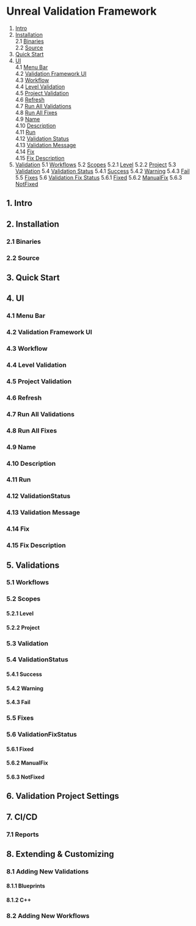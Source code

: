 # Unreal Validation Framework

1. [Intro](#1-intro)
2. [Installation](#2-installation)\
2.1 [Binaries](#21-binaries)\
2.2 [Source](#22-source)
3. [Quick Start](#3-quick-start)
4. [UI](#4-ui)\
4.1 [Menu Bar](#41-menu-bar)\
4.2 [Validation Framework UI](#42-validation-framework-ui)\
4.3 [Workflow](#43-workflow)\
4.4 [Level Validation](#44-level-validation)\
4.5 [Project Validation](#45-project-validation)\
4.6 [Refresh](#46-refresh)\
4.7 [Run All Validations](#47-run-all-validations)\
4.8 [Run All Fixes](#48-run-all-fixes)\
4.9 [Name](#49-name)\
4.10 [Description](#410-description)\
4.11 [Run](#411-run)\
4.12 [Validation Status](#412-validationstatus)\
4.13 [Validation Message](#413-validation-message)\
4.14 [Fix](#414-fix)\
4.15 [Fix Description](#415-fix-description)
5. [Validation](#5-validations)
5.1 [Workflows](#51-workflows)
5.2 [Scopes](#52-scopes)
5.2.1 [Level](#521-level)
5.2.2 [Project](#522-project)
5.3 [Validation](#53-validation)
5.4 [Validation Status](#54-validationstatus)
5.4.1 [Success](#541-success)
5.4.2 [Warning](#542-warning)
5.4.3 [Fail](#543-fail)
5.5 [Fixes](#55-fixes)
5.6 [Validation Fix Status](#56-validationfixstatus)
5.6.1 [Fixed](#561-fixed)
5.6.2 [ManualFix](#562-manualfix)
5.6.3 [NotFixed](#563-notfixed)

## 1. Intro

## 2. Installation
### 2.1 Binaries
### 2.2 Source

## 3. Quick Start

## 4. UI
### 4.1 Menu Bar
### 4.2 Validation Framework UI
### 4.3 Workflow
### 4.4 Level Validation
### 4.5 Project Validation
### 4.6 Refresh
### 4.7 Run All Validations
### 4.8 Run All Fixes
### 4.9 Name
### 4.10 Description
### 4.11 Run
### 4.12 ValidationStatus
### 4.13 Validation Message
### 4.14 Fix
### 4.15 Fix Description



## 5. Validations
### 5.1 Workflows
### 5.2 Scopes
#### 5.2.1 Level
#### 5.2.2 Project
### 5.3 Validation
### 5.4 ValidationStatus
#### 5.4.1 Success
#### 5.4.2 Warning
#### 5.4.3 Fail
### 5.5 Fixes
### 5.6 ValidationFixStatus
#### 5.6.1 Fixed
#### 5.6.2 ManualFix
#### 5.6.3 NotFixed

## 6. Validation Project Settings



## 7. CI/CD
### 7.1 Reports


## 8. Extending & Customizing
### 8.1 Adding New Validations
#### 8.1.1 Blueprints
#### 8.1.2 C++
### 8.2 Adding New Workflows
